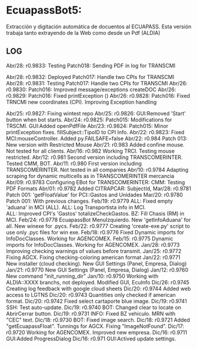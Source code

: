 # EcuapassBot5: 
Extracción y digitación automática de docuentos al ECUAPASS.
Esta versión trabaja tanto extrayendo de la Web como desde un Pdf (ALDIA)

## LOG
Abr/28: r0.9833: Testing Patch018: Sending PDF in log for TRANSCMI

Abr/28: r0.9832: Deployed Patch017: Handle two CPIs for TRANSCMI
Abr/28: r0.9831: Testing Patch017: Handle two CPIs for TRANSCMI
Abr/26: r0.9830: Patch016: Improved message/exceptions createDOC
Abr/26: r0.9829: Patch016: Fixed printException ()
Abr/26: r0.9828: Patch016: Fixed TRNCMI new coordinates (CPI). Improving Exception handling

Abr/25: r0.9827: Fixing wintest repo 
Abr/25: r0.9826: GUI:Removed 'Start' button when bot starts.
Abr/24: r0.9825: Patch015: Modifications for TRSCMI. GUI:Added openPdfFile
Abr/23: r0.9824: Patch015: Minor printException fixes. fillSubject::TipoID to CPI Info.
Abr/22: r0.9823: Fixed MCI:mouseController. Added py.FAILSAFE=false
Abr/22: r0.984  Patch 013: New version with Restricted Mouse
Abr/21: r0.983  Added confine mouse. Not tested for all clients.
Abr/16: r0.982  Working TRCI. Testing mouse restricted.
Abr/12: r0.981  Second version including TRANSCOMERINTER. Tested CMM, BOT.
Abr/11: r0.980  First version including TRANSCOMERINTER. Not tested in all companies
Abr/10: r0.9784 Adapting scraping for dynamic multicells as in TRANSCOMERINTER mercancia
Abr/09: r0.9783 Configuring EBot for TRANSCOMERINTER: CMM: Testing PDF Formats
Abr/01: r0.9782 Added CITRAPCAR: SubjectId,
Mar/28: r0.9781 Patch 001: 'getFloatValue' for PCI::Gastos and Unidades
Mar/20: r0.9780 Patch 001: With previous changes.
Feb/19: r0.9779 ALL: Fixed empty 'aduana' in MCI (ALL). ALL: Log Transportista info in MCI.  
                ALL: Improved CPI's 'Gastos' totalizeCheckGastos. BZ: Fill Chasis (RM) in MCI.
Feb/24: r0.9778 EcuapassBot MenuIzquierdo. New 'getInfoAduana' for all. New winexe for .pycs.
Feb/22: r0.9777 Creating 'create-exe.py' script to use only .pyc files for win exe.
Feb/18: r0.9776 Fixed Dynamic imports for InfoDocClasses. Working for AGENCOMEX.
Feb/15: r0.9775 Dynamic imports for InfoDocClasses. Working for AGENCOMEX.
Jan/28: r0.9773 Improving checking warnings of values before transmit.
Jan/25: r0.9772 Fixing AGCX. Fixing checking-coloring american format
Jan/22: r0.9771 New installer (cloud checking). New GUI Settings (Panel, Empresa, Dialog)
Jan/21: r0.9770 New GUI Settings (Panel, Empresa, Dialog)
Jan/12: r0.9760 New command "init_running_dir"
Jan/10: r0.9750 Working with ALDIA::XXXX branchs, not deployed. Modified GUI, EcuInfo
Dic/26: r0.9745 Creating log feedback with google cloud sheets
Dic/20: r0.9744 Added web access to LGTNS
Dic/20: r0.9743 Quantities only checked if american format.
Dic/20: r0.9742 Fixed select cartaporte blue image.
Dic/19: r0.9741 SSH: Test auto-update.
Dic/19: r0.9740 BOT: Changed clear to locate on AbrirCerrar button.
Dic/19: r0.9731 INFO: Fixed BZ vehiculo. MRN with "CEC" text.
Dic/18: r0.9730 BOT: Fixed image search.
Dic/18: r0.9721 Added "getEcuapassFloat". Tunnings for AGCX. Fixing "ImageNotFound".
Dic/17: r0.9720 Working for AGENCOMEX. Improved new empresa. 
Dic/16: r0.9711 GUI:Added ProgressDialog
Dic/16: r0.971  GUI:Actived update settings.

